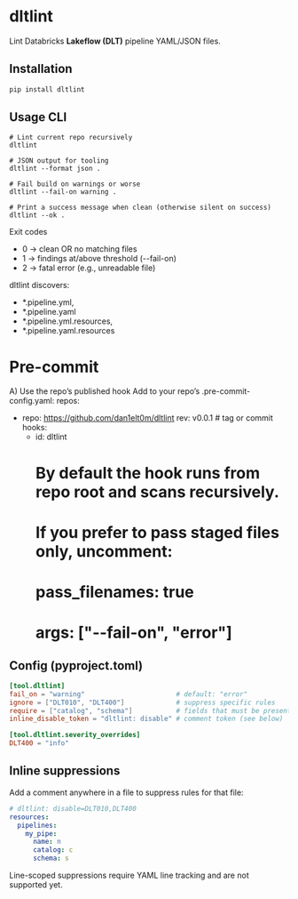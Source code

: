 # dltlint

Lint Databricks **Lakeflow (DLT)** pipeline YAML/JSON files.

## Installation

```bash
pip install dltlint
```

## Usage CLI
```shell
# Lint current repo recursively
dltlint 

# JSON output for tooling
dltlint --format json .

# Fail build on warnings or worse
dltlint --fail-on warning .

# Print a success message when clean (otherwise silent on success)
dltlint --ok .
```

Exit codes
- 0 → clean OR no matching files
- 1 → findings at/above threshold (--fail-on)
- 2 → fatal error (e.g., unreadable file)

dltlint discovers:
- *.pipeline.yml,
- *.pipeline.yaml
- *.pipeline.yml.resources,
- *.pipeline.yaml.resources

# Pre-commit
A) Use the repo’s published hook
Add to your repo’s .pre-commit-config.yaml:
repos:
  - repo: https://github.com/dan1elt0m/dltlint
    rev: v0.0.1        # tag or commit
    hooks:
      - id: dltlint
        # By default the hook runs from repo root and scans recursively.
        # If you prefer to pass staged files only, uncomment:
        # pass_filenames: true
        # args: ["--fail-on", "error"]

## Config (pyproject.toml)

```toml
[tool.dltlint]
fail_on = "warning"                       # default: "error"
ignore = ["DLT010", "DLT400"]             # suppress specific rules
require = ["catalog", "schema"]           # fields that must be present
inline_disable_token = "dltlint: disable" # comment token (see below)

[tool.dltlint.severity_overrides]
DLT400 = "info"
```

## Inline suppressions
Add a comment anywhere in a file to suppress rules for that file:
```yaml
# dltlint: disable=DLT010,DLT400
resources:
  pipelines:
    my_pipe:
      name: n
      catalog: c
      schema: s
```

Line-scoped suppressions require YAML line tracking and are not supported yet.
